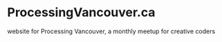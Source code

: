 ProcessingVancouver.ca
======================

website for Processing Vancouver, a monthly meetup for creative coders